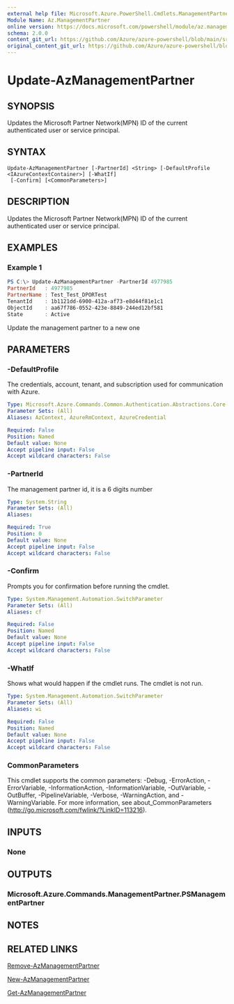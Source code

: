 ```yaml
---
external help file: Microsoft.Azure.PowerShell.Cmdlets.ManagementPartner.dll-Help.xml
Module Name: Az.ManagementPartner
online version: https://docs.microsoft.com/powershell/module/az.managementpartner/update-azmanagementpartner
schema: 2.0.0
content_git_url: https://github.com/Azure/azure-powershell/blob/main/src/ManagementPartner/ManagementPartner/help/Update-AzManagementPartner.md
original_content_git_url: https://github.com/Azure/azure-powershell/blob/main/src/ManagementPartner/ManagementPartner/help/Update-AzManagementPartner.md
---
```


# Update-AzManagementPartner

## SYNOPSIS
Updates the Microsoft Partner Network(MPN) ID of the current authenticated user or service principal.

## SYNTAX

```
Update-AzManagementPartner [-PartnerId] <String> [-DefaultProfile <IAzureContextContainer>] [-WhatIf]
 [-Confirm] [<CommonParameters>]
```

## DESCRIPTION
Updates the Microsoft Partner Network(MPN) ID of the current authenticated user or service principal.

## EXAMPLES

### Example 1
```powershell
PS C:\> Update-AzManagementPartner -PartnerId 4977985
PartnerId   : 4977985
PartnerName : Test_Test_DPORTest
TenantId    : 1b1121dd-6900-412a-af73-e8d44f81e1c1
ObjectId    : aa67f786-0552-423e-8849-244ed12bf581
State       : Active
```

Update the management partner to a new one

## PARAMETERS

### -DefaultProfile
The credentials, account, tenant, and subscription used for communication with Azure.

```yaml
Type: Microsoft.Azure.Commands.Common.Authentication.Abstractions.Core.IAzureContextContainer
Parameter Sets: (All)
Aliases: AzContext, AzureRmContext, AzureCredential

Required: False
Position: Named
Default value: None
Accept pipeline input: False
Accept wildcard characters: False
```

### -PartnerId
The management partner id, it is a 6 digits number

```yaml
Type: System.String
Parameter Sets: (All)
Aliases:

Required: True
Position: 0
Default value: None
Accept pipeline input: False
Accept wildcard characters: False
```

### -Confirm
Prompts you for confirmation before running the cmdlet.

```yaml
Type: System.Management.Automation.SwitchParameter
Parameter Sets: (All)
Aliases: cf

Required: False
Position: Named
Default value: None
Accept pipeline input: False
Accept wildcard characters: False
```

### -WhatIf
Shows what would happen if the cmdlet runs.
The cmdlet is not run.

```yaml
Type: System.Management.Automation.SwitchParameter
Parameter Sets: (All)
Aliases: wi

Required: False
Position: Named
Default value: None
Accept pipeline input: False
Accept wildcard characters: False
```

### CommonParameters
This cmdlet supports the common parameters: -Debug, -ErrorAction, -ErrorVariable, -InformationAction, -InformationVariable, -OutVariable, -OutBuffer, -PipelineVariable, -Verbose, -WarningAction, and -WarningVariable. For more information, see about_CommonParameters (http://go.microsoft.com/fwlink/?LinkID=113216).

## INPUTS

### None

## OUTPUTS

### Microsoft.Azure.Commands.ManagementPartner.PSManagementPartner

## NOTES

## RELATED LINKS

[Remove-AzManagementPartner](./Remove-AzManagementPartner.md)

[New-AzManagementPartner](./New-AzManagementPartner.md)

[Get-AzManagementPartner](./Get-AzManagementPartner.md)
